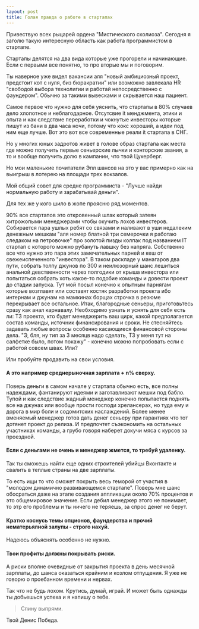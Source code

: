```yaml
---
layout: post
title: Голая правда о работе в стартапах
---
```


Привествую всех рыцарей ордена "Мистического сколиоза".
Сегодня я заголю такую интересную область как работа программистом в стартапе.

Стартапы делятся на два вида которые уже прогорели и начинающие.
Если с первыми все понятно, то про вторые мы и поговорим.

Ты наверное уже видел вакансии аля "новый амбициозный проект, предстоит кот с нуля, биз бюракратии"
или возможно завлекала HR "свободой выбора технолигии и работай непосредственно с фаундером".
Обычно за такими вывесками и скрывается наш пациент.

Самое первое что нужно для себя уяснить, что стартапы в 80% случаев дело хлопотное и неблагодарное.
Отсутсвие it менджмента, этики и опыта и как следствие переработки и чокнутые инвесторы которые пишут из бани в два часа ночи, потому что кокс хороший, а идеи под ним еще лучше. Вот это вот все современные реали it стартапа в СНГ.

Но у многих юных задротов живет в голове образ стартапа как места где можно получить первые сеньерские лычки и конторские звания, а то и вообще получить долю в кампании, что твой Цукерберг.

Но мои маленькие почитатели Эпл шансов на это у вас примерно как на выигрыш в лотерею на площади трех вокзалов.

Мой общий совет для средне программиста - "Лучше найди нормальную работу и зарабатывай деньги".

Для тех же у кого шило в жопе проясню ряд моментов.

90% все стартапов это откровенный шлак который затеян хитрожопыми менеджерами чтобы окучить лохов инвестеров. Собирается пара ушлых ребят со связами и наливают в уши недалеким денежным мешкам "аля номер блатной три семерочки я работаю следаком на петровочке" про золотой пизды колпак под названием IT стартап с которого можно рубануть лавшку без напряга. Собственно все что нужно это пара этих замечательных парней и кеш от свежеиспеченного "инвестора".
В таком раскладе у манагаров два пути, собрать толпу джунов по 300 и неилюзорный шанс лешиться анальной девственности через полгодики от крыша инвестора или попытаться собрать хоть какое-то подобие команды и довести проект до стадии запуска. Тут мой посыл конечно к опытным парнягам которые возглавят или составят костяк разработки проекта ибо интернам и джунам на мамкинах борщах строчка в резюме перекрывает все остальное.
Итак, благородные сеньеры, приготовьтесь сразу как анал карнавалу.
Необходимо узнать и уснять для себя есть ли: ТЗ проекта, кто будет менеджерить ваш цирк, какой предполагается состав команды, источник финансирования и сроки. Не стесняйтесь задавать любые вопросы особенно касающиеся финансовой стороны дела. "Э, бля, ну тип за 3 месяцв надо сделать, ТЗ у меня тут на салфетке было, потом покажу" - конечно можно попробовать если с работой совсем швах. Или?

Или пробуйте продавить на свои условия.

#### А это например среднерыночная зарплата + n% сверху.
Поверь деньги в самом начале у стартапа обычно есть, все полны надеждами, фантанируют идеями и заготавливают мешки под бабло. Тупой и как следствие жадный менеджер конечно попытается поднять все на джунах или вообще прости господи хрелансерах, но туда ему и дорога в мир боли и содомитских наслаждений. Более менее вменяемый менеджер готов дать денег сеньеру при гарантиях что тот дотянет проект до релиза. И предпочтет съэкономить на остальных участниках команды, а грубо говоря наберет докучи мяса с курсов за проездной.

#### Если с деньгами не очень и менеджер жмется, то требуй удаленку.
Так ты сможешь найти еще одних строителей убийцы Вконтакте и свалить в теплые страны на две зарплаты.

То есть ищи то что сможет покрыть весь геморой от участия в "молодом динамично развивающемся стартапе". Поверь мне шанс обосраться даже на этапе создания аппликации около 70% процентов и это общемировое значение. Если дебил менеджер этого не понимает, то этр его проблемы и ты ничего не теряешь, за спрос денег не берут.

#### Кратко коснусь темы опционов, фаундерства и прочий нематерьялной залупы - строго нахуй.
Надеюсь объяснять особенно не нужно.

#### Твои профиты должны покрывать риски.
А риски вполне очевидные от закрытия проекта в день месячной зарплаты, до шанса оказаться крайним и козлом отпущения. Я уже не говорю о проебанном времени и нервах.

Так что не будь лохом. Крутись, думай, играй. И может быть однажды ты добьешься успеха и я напишу о тебе.

> Спину выпрями.

Твой Денис Победа.


